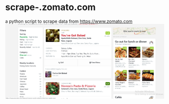 # scrape-.zomato.com
a python script to scrape data from https://www.zomato.com
![alt text](https://github.com/fredcodee/scrape-.zomato.com/blob/master/zomoto%20scrapper.png)
